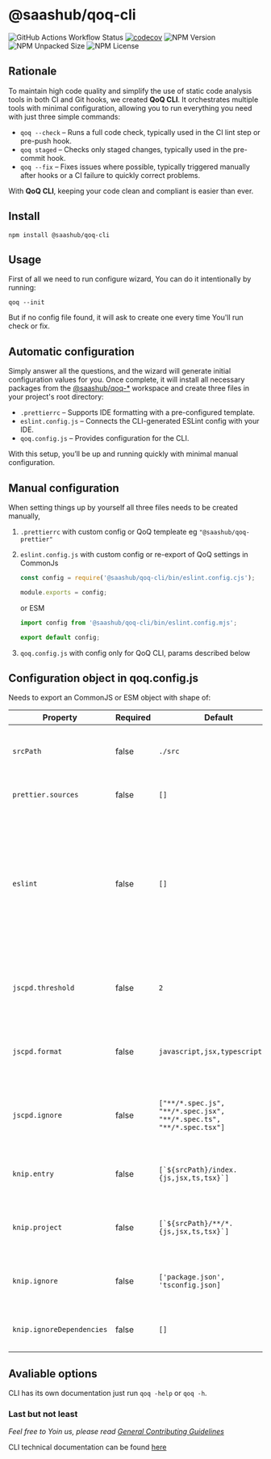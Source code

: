 # @saashub/qoq-cli

![GitHub Actions Workflow Status](https://img.shields.io/github/actions/workflow/status/saashub-it/qoq/main.yml) [![codecov](https://codecov.io/gh/saashub-it/qoq/graph/badge.svg?flag=cli&token=PQ1XAQQ257)](https://codecov.io/gh/saashub-it/qoq/flags/cli) ![NPM Version](https://img.shields.io/npm/v/%40saashub%2Fqoq-cli)
![NPM Unpacked Size](https://img.shields.io/npm/unpacked-size/%40saashub%2Fqoq-cli) ![NPM License](https://img.shields.io/npm/l/%40saashub%2Fqoq-cli)

## Rationale

To maintain high code quality and simplify the use of static code analysis tools in both CI and Git hooks, we created **QoQ CLI**. It orchestrates multiple tools with minimal configuration, allowing you to run everything you need with just three simple commands:

- `qoq --check` – Runs a full code check, typically used in the CI lint step or pre-push hook.
- `qoq staged` – Checks only staged changes, typically used in the pre-commit hook.
- `qoq --fix` – Fixes issues where possible, typically triggered manually after hooks or a CI failure to quickly correct problems.

With **QoQ CLI**, keeping your code clean and compliant is easier than ever.


## Install

    npm install @saashub/qoq-cli

## Usage

First of all we need to run configure wizard, You can do it intentionally by running:

    qoq --init

But if no config file found, it will ask to create one every time You'll run check or fix.

## Automatic configuration

Simply answer all the questions, and the wizard will generate initial configuration values for you. Once complete, it will install all necessary packages from the [@saashub/qoq-*](https://www.npmjs.com/search?q=%40saashub%2Fqoq-) workspace and create three files in your project's root directory:

- `.prettierrc` – Supports IDE formatting with a pre-configured template.
- `eslint.config.js` – Connects the CLI-generated ESLint config with your IDE.
- `qoq.config.js` – Provides configuration for the CLI.

With this setup, you’ll be up and running quickly with minimal manual configuration.


## Manual configuration

When setting things up by yourself all three files needs to be created manually,

1. `.prettierrc` with custom config or QoQ templeate eg `"@saashub/qoq-prettier"`
2. `eslint.config.js` with custom config or re-export of QoQ settings in CommonJs

   ```js
   const config = require('@saashub/qoq-cli/bin/eslint.config.cjs');

   module.exports = config;
   ```

   or ESM

   ```js
   import config from '@saashub/qoq-cli/bin/eslint.config.mjs';

   export default config;
   ```

3. `qoq.config.js` with config only for QoQ CLI, params described below

## Configuration object in qoq.config.js

Needs to export an CommonJS or ESM object with shape of:

| Property                  | Required | Default                                                              | Description                                                                                                                                                                                                                                                                                                              |
| ------------------------- | -------- | -------------------------------------------------------------------- | ------------------------------------------------------------------------------------------------------------------------------------------------------------------------------------------------------------------------------------------------------------------------------------------------------------------------ |
| `srcPath`                 | false    | `./src`                                                              | Path to project source files on which analysis will be conducted                                                                                                                                                                                                                                                         |
| `prettier.sources`        | false    | `[]`                                                                 | Array of paths for Prettier formatting                                                                                                                                                                                                                                                                                   |
| `eslint`                  | false    | `[]`                                                                 | Valid v9 [flatConfig](https://eslint.org/docs/latest/use/configure/configuration-files) array, if `template` key exists any [@saashub/qoq-eslint-v9-\* packages](https://www.npmjs.com/search?q=%40saashub%2Fqoq-eslint-v9-) can be used as a baseConfig, remember to install dependency (CLI wizard will do it for You) |
| `jscpd.threshold`         | false    | `2`                                                                  | With this value we can override default [@saashub/qoq-jscpd](https://www.npmjs.com/package/@saashub/qoq-jscpd) threshold config.                                                                                                                                                                                         |
| `jscpd.format`            | false    | `javascript,jsx,typescript,tsx`                                      | With this value we can override default [@saashub/qoq-jscpd](https://www.npmjs.com/package/@saashub/qoq-jscpd) format config.                                                                                                                                                                                            |
| `jscpd.ignore`            | false    | `["**/*.spec.js", "**/*.spec.jsx", "**/*.spec.ts", "**/*.spec.tsx"]` | With this value we can override default [@saashub/qoq-jscpd](https://www.npmjs.com/package/@saashub/qoq-jscpd) ignore config.                                                                                                                                                                                            |
| `knip.entry`              | false    | ``[`${srcPath}/index.{js,jsx,ts,tsx}`]``                             | Default value is calculated based on `srcPath` and `eslint` config                                                                                                                                                                                                                                                       |
| `knip.project`            | false    | ``[`${srcPath}/**/*.{js,jsx,ts,tsx}`]``                              | Default value is calculated based on `srcPath` and `eslint` config                                                                                                                                                                                                                                                       |
| `knip.ignore`             | false    | `['package.json', 'tsconfig.json]`                                   | Default value is calculated based on `srcPath` and `eslint` config                                                                                                                                                                                                                                                       |
| `knip.ignoreDependencies` | false    | `[]`                                                                 | Default don't ignore any dependencies errors                                                                                                                                                                                                                                                                             |

## Avaliable options

CLI has its own documentation just run `qoq -help` or `qoq -h`.

### Last but not least

_Feel free to Yoin us, please read [General Contributing Guidelines](https://github.com/saashub-it/qoq/blob/master/.github/CONTRIBUTING.md)_

CLI technical documentation can be found [here](./docs/PROJECT.md)
